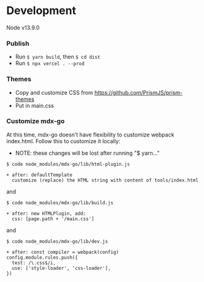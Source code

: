# Development

Node v13.9.0

### Publish

- Run `$ yarn build`, then `$ cd dist`
- Run `$ npx vercel . --prod`

### Themes

- Copy and customize CSS from https://github.com/PrismJS/prism-themes
- Put in main.css

### Customize mdx-go

At this time, mdx-go doesn't have flexibility to customize webpack index.html. Follow this to customize it locally:
- NOTE: these changes will be lost after running "$ yarn..."

```
$ code node_modules/mdx-go/lib/html-plugin.js

+ after: defaultTemplate
  customize (replace) the HTML string with content of tools/index.html
```

and

```
$ code node_modules/mdx-go/lib/build.js

+ after: new HTMLPlugin, add:
  css: [page.path + '/main.css']
```

and

```
$ code node_modules/mdx-go/lib/dev.js

+ after: const compiler = webpack(config)
config.module.rules.push({
  test: /\.css$/i,
  use: ['style-loader', 'css-loader'],
})
```
